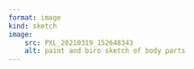 ```yaml
---
format: image
kind: sketch
image:
    src: PXL_20210319_152648343
    alt: paint and biro sketch of body parts
---
```

